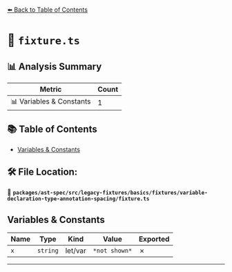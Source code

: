 [⬅️ Back to Table of Contents](../../../../../../../index.md)

# 📄 `fixture.ts`

## 📊 Analysis Summary

| Metric | Count |
|--------|-------|
| 📊 Variables & Constants | 1 |

## 📚 Table of Contents

- [Variables & Constants](#variables-constants)

## 🛠️ File Location:
📂 **`packages/ast-spec/src/legacy-fixtures/basics/fixtures/variable-declaration-type-annotation-spacing/fixture.ts`**

## Variables & Constants

| Name | Type | Kind | Value | Exported |
|------|------|------|-------|----------|
| `x` | `string` | let/var | `*not shown*` | ✗ |


---